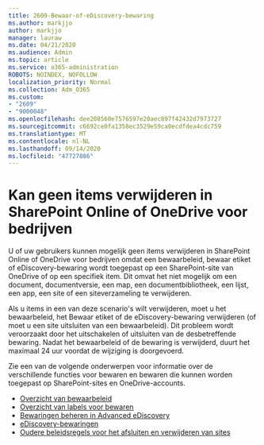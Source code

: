 ```yaml
---
title: 2609-Bewaar-of-eDiscovery-bewaring
ms.author: markjjo
author: markjjo
manager: lauraw
ms.date: 04/21/2020
ms.audience: Admin
ms.topic: article
ms.service: o365-administration
ROBOTS: NOINDEX, NOFOLLOW
localization_priority: Normal
ms.collection: Adm_O365
ms.custom:
- "2609"
- "9000048"
ms.openlocfilehash: dee208560e7576597e20aec897f42432d7973727
ms.sourcegitcommit: c6692ce0fa1358ec3529e59ca0ecdfdea4cdc759
ms.translationtype: MT
ms.contentlocale: nl-NL
ms.lasthandoff: 09/14/2020
ms.locfileid: "47727886"
---
```

# <a name="unable-to-delete-items-in-sharepoint-online-or-onedrive-for-business"></a>Kan geen items verwijderen in SharePoint Online of OneDrive voor bedrijven

U of uw gebruikers kunnen mogelijk geen items verwijderen in SharePoint Online of OneDrive voor bedrijven omdat een bewaarbeleid, bewaar etiket of eDiscovery-bewaring wordt toegepast op een SharePoint-site van OneDrive of op een specifiek item. Dit omvat het niet mogelijk om een document, documentversie, een map, een documentbibliotheek, een lijst, een app, een site of een siteverzameling te verwijderen. 

Als u items in een van deze scenario's wilt verwijderen, moet u het bewaarbeleid, het Bewaar etiket of de eDiscovery-bewaring verwijderen (of moet u een site uitsluiten van een bewaarbeleid). Dit probleem wordt veroorzaakt door het uitschakelen of uitsluiten van de desbetreffende bewaring. Nadat het bewaarbeleid of de bewaring is verwijderd, duurt het maximaal 24 uur voordat de wijziging is doorgevoerd. 

Zie een van de volgende onderwerpen voor informatie over de verschillende functies voor bewaren en bewaren die kunnen worden toegepast op SharePoint-sites en OneDrive-accounts.

- [Overzicht van bewaarbeleid](https://docs.microsoft.com/microsoft-365/compliance/retention-policies)
- [Overzicht van labels voor bewaren](https://docs.microsoft.com/microsoft-365/compliance/labels)
- [Bewaringen beheren in Advanced eDiscovery](https://docs.microsoft.com/microsoft-365/compliance/managing-holds)
- [eDiscovery-bewaringen](https://docs.microsoft.com/microsoft-365/compliance/ediscovery-cases#step-4-place-content-locations-on-hold)
- [Oudere beleidsregels voor het afsluiten en verwijderen van sites](https://support.office.com/article/Use-policies-for-site-closure-and-deletion-A8280D82-27FD-48C5-9ADF-8A5431208BA5)